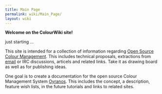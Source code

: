 ```yaml
---
title: Main Page
permalink: wiki/Main_Page/
layout: wiki
---
```


**Welcome on the ColourWiki site!**

just starting ...

This site is intended for a collection of information regarding [Open
Source](http://www.opensource.org) [Colour
Management](http://en.wikipedia.org/wiki/Color_management). This
includes technical proposals, extractions from
[email](/wiki/OpenICC "wikilink") or IRC discussions, articels and related
links. Take it as drawing board as well as for publishing ideas.

One goal is to create a documentation for the open source Colour
Management System [Oyranos](/wiki/Oyranos "wikilink"). This includes the
concept, a description, feature wish lists, in the future tutorials and
links to related sites.
